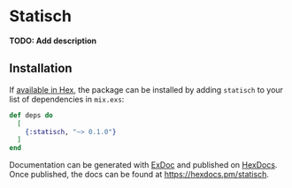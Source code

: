 # Statisch

**TODO: Add description**

## Installation

If [available in Hex](https://hex.pm/docs/publish), the package can be installed
by adding `statisch` to your list of dependencies in `mix.exs`:

```elixir
def deps do
  [
    {:statisch, "~> 0.1.0"}
  ]
end
```

Documentation can be generated with [ExDoc](https://github.com/elixir-lang/ex_doc)
and published on [HexDocs](https://hexdocs.pm). Once published, the docs can
be found at <https://hexdocs.pm/statisch>.
